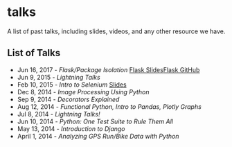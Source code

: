 # talks
A list of past talks, including slides, videos, and any other resource we have.

## List of Talks

* Jun 16, 2017 - *Flask/Package Isolation* [Flask Slides](https://unix-pipes-as-a-service-talk.herokuapp.com/slides#/)[Flask GitHub](https://github.com/cking-ha/hsv.py-flask-intro-talk)
* Jun 9, 2015 - *Lightning Talks*
* Feb 10, 2015 - *Intro to Selenium* [Slides](https://www.slideshare.net/pviafore/controlling-the-browser-through-python-and-selenium)
* Dec 8, 2014 - *Image Processing Using Python*
* Sep 9, 2014 - *Decorators Explained*
* Aug 12, 2014 - *Functional Python, Intro to Pandas, Plotly Graphs*
* Jul 8, 2014 - *Lightning Talks!*
* Jun 10, 2014 - *Python: One Test Suite to Rule Them All*
* May 13, 2014 - *Introduction to Django*
* April 1, 2014 - *Analyzing GPS Run/Bike Data with Python*
